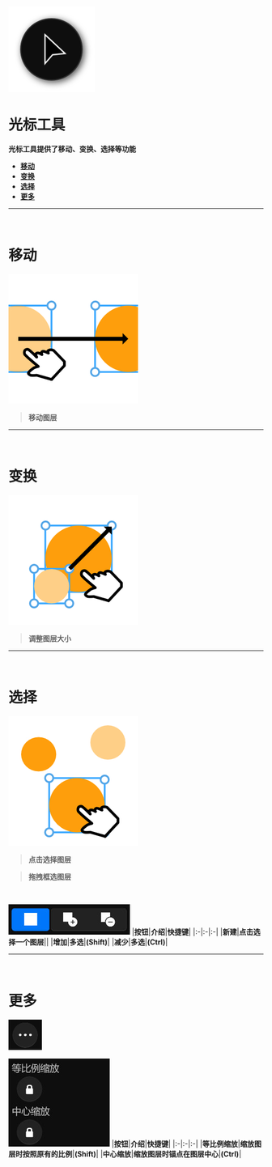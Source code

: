 ![Image](Images/AllTools_CursorTool.png)
# **光标工具**
**光标工具提供了移动、变换、选择等功能**
- [**移动**](#移动)
- [**变换**](#变换)
- [**选择**](#选择)
- [**更多**](#更多)


---
<br/>

# **移动**
![Image](Images/AllTools_CursorTool_Move.jpg)
> **移动图层**


---
<br/>

# **变换**
![Image](Images/AllTools_CursorTool_Transform.jpg)
> **调整图层大小**


---
<br/>

# **选择**
![Image](Images/AllTools_CursorTool_Selected.jpg)
> **点击选择图层**

> **拖拽框选图层**

<br/>

![Image](Images/AllTools_CursorTool_CompositeMode.jpg)
|**按钮**|**介绍**|**快捷键**|
|:-|:-|:-|
|**新建**|**点击选择一个图层**||
|**增加**|**多选**|**(Shift)**|
|**减少**|**多选**|**(Ctrl)**|


---
<br/>

# **更多**
![Image](Images/AllTools_CursorTool_More.jpg)

![Image](Images/AllTools_CursorTool_More_Second.jpg)
|**按钮**|**介绍**|**快捷键**|
|:-|:-|:-|
|**等比例缩放**|**缩放图层时按照原有的比例**|**(Shift)**|
|**中心缩放**|**缩放图层时锚点在图层中心**|**(Ctrl)**|